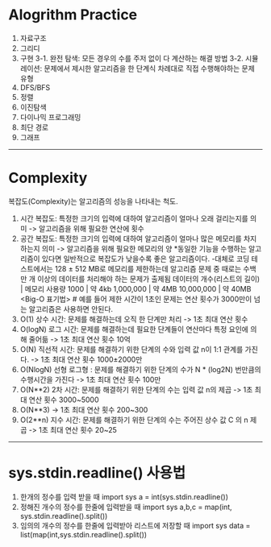 # Alogrithm Practice
1. 자료구조
2. 그리디
3. 구현
    3-1. 완전 탐색: 모든 경우의 수를 주저 없이 다 계산하는 해결 방법
    3-2. 시뮬레이션: 문제에서 제시한 알고리즘을 한 단계식 차례대로 직접 수행해야하는 문제 유형 
4. DFS/BFS
5. 정렬
6. 이진탐색
7. 다이나믹 프로그래밍
8. 최단 경로
9. 그래프
------------------------------------------------------------------------------------------
# Complexity 
복잡도(Complexity)는 알고리즘의 성능을 나타내는 척도.
1. 시간 복잡도: 특정한 크기의 입력에 대하여 알고리즘이 얼마나 오래 걸리는지를 의미 -> 알고리즘을 위해 필요한 연산에 횟수
2. 공간 복잡도: 특정한 크기의 입력에 대하여 알고리즘이 얼마나 많은 메모리를 차지하는지 의미 -> 알고리즘을 위해 필요한 메모리의 양
*동일한 기능을 수행하는 알고리즘이 있다면 일반적으로 복잡도가 낮을수록 좋은 알고리즘이다.
-대체로 코딩 테스트에서는 128 ± 512 MB로 메모리를 제한하는데 알고리즘 문제 중 때로는 수백만 개 이상의 데이터를 처리해야 하는 문제가 출제됨
데이터의 개수(리스트의 길이) | 메모리 사용량
1000 | 약 4kb
1,000,000 | 약 4MB
10,000,000 | 약 40MB
<Big-O 표기법> # 예를 들어 제한 시간이 1초인 문제는 연산 횟수가 3000만이 넘는 알고리즘은 사용하면 안된다. 
1. O(1) 상수 시간: 문제를 해결하는데 오직 한 단계만 처리 -> 1초 최대 연산 횟수
2. O(logN) 로그 시간: 문제를 해결하는데 필요한 단계들이 연산마다 특정 요인에 의해 줄어듦 -> 1초 최대 연산 횟수 10억
3. O(N) 직선적 시간: 문제를 해결하기 위한 단계의 수와 입력 값 n이 1:1 관계를 가진다. -> 1초 최대 연산 횟수 1000±2000만
4. O(NlogN) 선형 로그형 : 문제를 해결하기 위한 단계의 수가 N * (log2N) 번만큼의 수행시간을 가진다 -> 1초 최대 연산 횟수 100만
5. O(N**2) 2차 시간: 문제를 해결하기 위한 단계의 수는 입력 값 n의 제곱 -> 1초 최대 연산 횟수 3000~5000
6. O(N**3) -> 1초 최대 연산 횟수 200~300
7. O(2**n) 지수 시간: 문제를 해결하기 위한 단계의 수는 주어진 상수 값 C 의 n 제곱 -> 1초 최대 연산 횟수 20~25 
------------------------------------------------------------------------------------------
# sys.stdin.readline() 사용법
1. 한개의 정수를 입력 받을 때
   import sys
   a = int(sys.stdin.readline())
2. 정해진 개수의 정수를 한줄에 입력받을 때
    import sys
   a,b,c = map(int, sys.stdin.readline().split())
3. 임의의 개수의 정수를 한줄에 입력받아 리스트에 저장할 때
   import sys
    data = list(map(int,sys.stdin.readline().split())